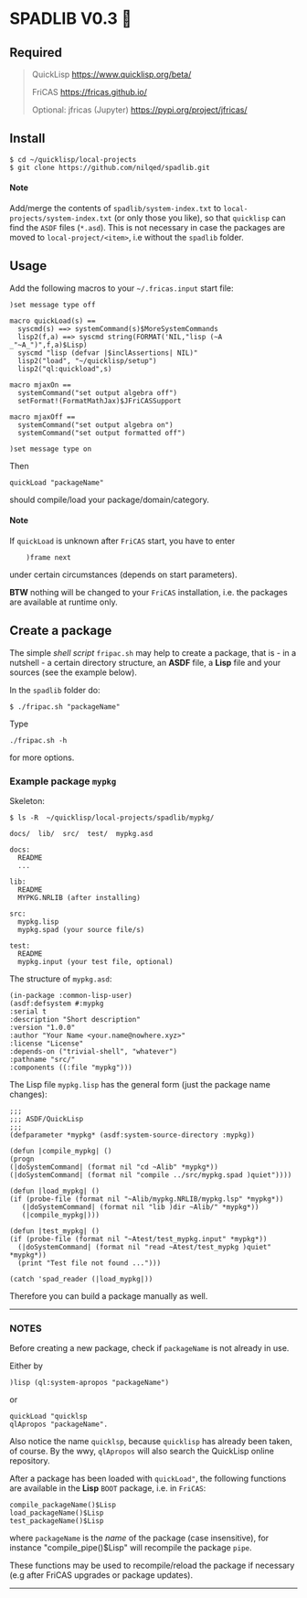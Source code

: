 # SPADLIB V0.3 :rocket:


## Required

>  QuickLisp https://www.quicklisp.org/beta/
>
>  FriCAS    https://fricas.github.io/ 
>  
>  Optional: jfricas (Jupyter) https://pypi.org/project/jfricas/
  
## Install  

    $ cd ~/quicklisp/local-projects
    $ git clone https://github.com/nilqed/spadlib.git
  
  
#### Note 
Add/merge the contents of `spadlib/system-index.txt` to 
`local-projects/system-index.txt` (or only those you like), so that
`quicklisp` can find the `ASDF` files (`*.asd`). This is not necessary in case the
packages are moved to ``local-project/<item>``, i.e without the ``spadlib``
folder.  
  
		  
## Usage

Add the following macros to your `~/.fricas.input` start file:

    )set message type off

    macro quickLoad(s) ==
      syscmd(s) ==> systemCommand(s)$MoreSystemCommands
      lisp2(f,a) ==> syscmd string(FORMAT('NIL,"lisp (~A _"~A_")",f,a)$Lisp)
      syscmd "lisp (defvar |$inclAssertions| NIL)" 
      lisp2("load", "~/quicklisp/setup")
      lisp2("ql:quickload",s)

    macro mjaxOn == 
      systemCommand("set output algebra off")
      setFormat!(FormatMathJax)$JFriCASSupport

    macro mjaxOff ==
      systemCommand("set output algebra on")
      systemCommand("set output formatted off")

    )set message type on


Then
  
    quickLoad "packageName"
    
should compile/load your package/domain/category.

  
#### Note 
If `quickLoad` is unknown after `FriCAS` start, you have to enter

        )frame next 

under certain circumstances (depends on start parameters).
        
**BTW** nothing will be changed to your `FriCAS` installation,
i.e. the packages are available at runtime only.    
  
## Create a package
The simple *shell script* `fripac.sh` may help to create a package, that is - in a nutshell - 
a certain directory structure, an **ASDF** file, a **Lisp** file and your sources (see the example
below).

In the `spadlib` folder do:

    $ ./fripac.sh "packageName" 
  
Type 

    ./fripac.sh -h 
    
for more options.

### Example package ``mypkg``

Skeleton:

    $ ls -R  ~/quicklisp/local-projects/spadlib/mypkg/
  
    docs/  lib/  src/  test/  mypkg.asd

    docs:
      README
      ...

    lib:
      README
      MYPKG.NRLIB (after installing)

    src:
      mypkg.lisp  
      mypkg.spad (your source file/s)

    test:
      README
      mypkg.input (your test file, optional)

   
The structure of `mypkg.asd`:

    (in-package :common-lisp-user)
    (asdf:defsystem #:mypkg
    :serial t
    :description "Short description"
    :version "1.0.0"
    :author "Your Name <your.name@nowhere.xyz>"
    :license "License"
    :depends-on ("trivial-shell", "whatever")
    :pathname "src/"
    :components ((:file "mypkg")))
    
  
The Lisp file `mypkg.lisp` has the general form (just the package name changes):  
  
    ;;;
    ;;; ASDF/QuickLisp
    ;;;
    (defparameter *mypkg* (asdf:system-source-directory :mypkg))

    (defun |compile_mypkg| ()
    (progn
    (|doSystemCommand| (format nil "cd ~Alib" *mypkg*))
    (|doSystemCommand| (format nil "compile ../src/mypkg.spad )quiet"))))

    (defun |load_mypkg| ()
    (if (probe-file (format nil "~Alib/mypkg.NRLIB/mypkg.lsp" *mypkg*))
       (|doSystemCommand| (format nil "lib )dir ~Alib/" *mypkg*))
       (|compile_mypkg|)))

    (defun |test_mypkg| ()
    (if (probe-file (format nil "~Atest/test_mypkg.input" *mypkg*))
      (|doSystemCommand| (format nil "read ~Atest/test_mypkg )quiet" *mypkg*))
      (print "Test file not found ...")))

    (catch 'spad_reader (|load_mypkg|))

 
 Therefore you can build a package manually as well.

---

### NOTES 

Before creating a new package, check if `packageName` is not  already in use.

Either by  

    )lisp (ql:system-apropos "packageName")
    
 or  
      
    quickLoad "quicklsp
    qlApropos "packageName".
	  
Also notice the name ``quicklsp``, because `quicklisp` has already been taken,
of course. By the wwy, `qlApropos` will also search the QuickLisp online
repository.
  
After a package has been loaded with ``quickLoad"``, the following functions are
available in the **Lisp** ``BOOT`` package, i.e. in `FriCAS`:

    compile_packageName()$Lisp
    load_packageName()$Lisp 
    test_packageName()$Lisp
 
where ``packageName`` is the *name* of the package (case insensitive), for 
instance "compile_pipe()$Lisp" will recompile the package `pipe`. 
 
These functions may be used to recompile/reload the package if necessary
(e.g after FriCAS upgrades or package updates).   

---
